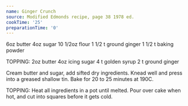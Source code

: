 ```yaml
---
name: Ginger Crunch
source: Modified Edmonds recipe, page 38 1978 ed.
cookTime: '25'
preparationTime: '0'
---
```


6oz butter
4oz sugar
10 1/2oz flour
1 1/2 t ground ginger
1 1/2 t baking powder

TOPPING:
2oz butter
4oz icing sugar
4 t golden syrup
2 t ground ginger

Cream butter and sugar, add sifted dry ingredients.  Knead well and press into a greased shallow tin.  Bake for 20 to 25 minutes at 190C.

TOPPING:
Heat all ingredients in a pot until melted.   Pour over cake when hot, and cut into squares before it gets cold.

